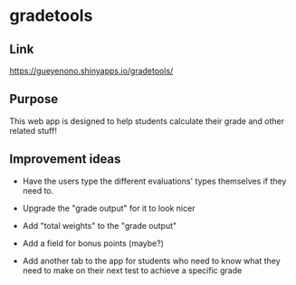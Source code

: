 # gradetools

## Link

https://gueyenono.shinyapps.io/gradetools/

## Purpose

This web app is designed to help students calculate their grade and other related stuff!

## Improvement ideas

- Have the users type the different evaluations' types themselves if they need to.

- Upgrade the "grade output" for it to look nicer

- Add "total weights" to the "grade output"

- Add a field for bonus points (maybe?)

- Add another tab to the app for students who need to know what they need to make on their next test to achieve a specific grade